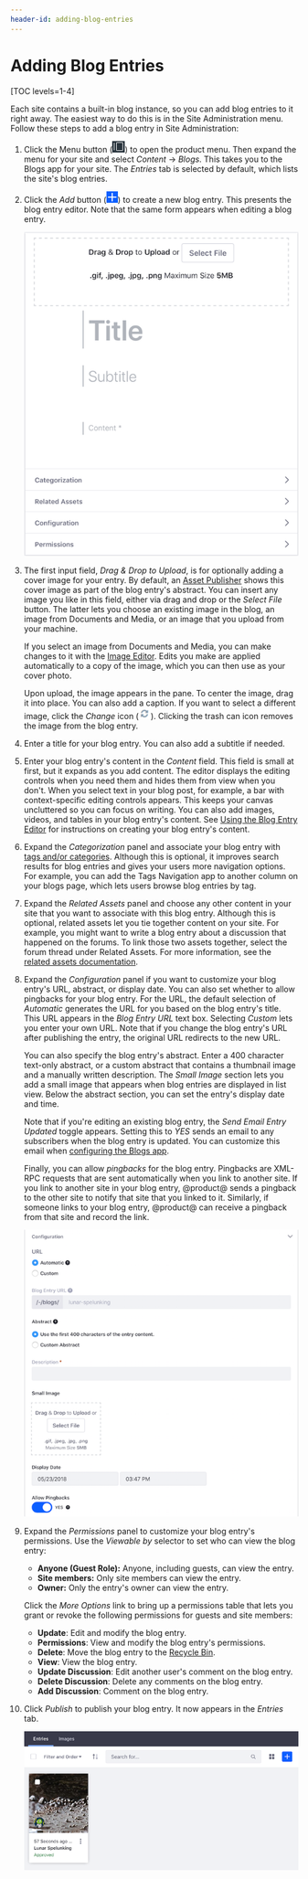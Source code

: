 ```yaml
---
header-id: adding-blog-entries
---
```


# Adding Blog Entries

[TOC levels=1-4]

Each site contains a built-in blog instance, so you can add blog entries to it 
right away. The easiest way to do this is in the Site Administration menu. 
Follow these steps to add a blog entry in Site Administration: 

1.  Click the Menu button 
    (![Menu](../../../../images/icon-menu.png)) to open the product menu. Then
    expand the menu for your site and select *Content* &rarr; *Blogs*. This 
    takes you to the Blogs app for your site. The *Entries* tab is selected by 
    default, which lists the site's blog entries. 

2.  Click the *Add* button 
    (![Add](../../../../images/icon-add.png)) to create a new blog entry. This 
    presents the blog entry editor. Note that the same form appears when editing 
    a blog entry. 

    ![Figure 1: This screenshot shows some of the blog entry editor's controls.](../../../../images/blogs-new-entry.png)

3.  The first input field, *Drag \& Drop to Upload*, is for optionally adding
    a cover image for your entry. By default, an 
    [Asset Publisher](/docs/7-1/user/-/knowledge_base/u/publishing-assets)
    shows this cover image as part of the blog entry's abstract. You can insert 
    any image you like in this field, either via drag and drop or the *Select 
    File* button. The latter lets you choose an existing image in the blog, an
    image from Documents and Media, or an image that you upload from your
    machine. 

    If you select an image from Documents and Media, you can make changes to it
    with the 
    [Image Editor](/docs/7-1/user/-/knowledge_base/u/editing-images). 
    Edits you make are applied automatically to a copy of the image, which you
    can then use as your cover photo.

    Upon upload, the image appears in the pane. To center the image, drag it 
    into place. You can also add a caption. If you want to select a different 
    image, click the *Change* icon
    (![Change](../../../../images/icon-change.png)). Clicking the trash 
    can icon removes the image from the blog entry. 

4.  Enter a title for your blog entry. You can also add a subtitle if needed. 

5.  Enter your blog entry's content in the *Content* field. This field is small
    at first, but it expands as you add content. The editor displays the editing
    controls when you need them and hides them from view when you don't. When
    you select text in your blog post, for example, a bar with context-specific
    editing controls appears. This keeps your canvas uncluttered so you can
    focus on writing. You can also add images, videos, and tables in your blog
    entry's content. See 
    [Using the Blog Entry Editor](/docs/7-1/user/-/knowledge_base/u/using-the-blog-entry-editor)
    for instructions on creating your blog entry's content. 

6.  Expand the *Categorization* panel and associate your blog entry with 
    [tags and/or categories](/docs/7-1/user/-/knowledge_base/u/organizing-content-with-tags-and-categories). 
    Although this is optional, it improves search results for blog entries and 
    gives your users more navigation options. For example, you can add the Tags
    Navigation app to another column on your blogs page, which lets users browse 
    blog entries by tag. 

7.  Expand the *Related Assets* panel and choose any other content in your site 
    that you want to associate with this blog entry. Although this is optional, 
    related assets let you tie together content on your site. For example, you 
    might want to write a blog entry about a discussion that happened on the 
    forums. To link those two assets together, select the forum thread under 
    Related Assets. For more information, see the 
    [related assets documentation](/docs/7-1/user/-/knowledge_base/u/defining-content-relationships).

8.  Expand the *Configuration* panel if you want to customize your blog entry's 
    URL, abstract, or display date. You can also set whether to allow pingbacks 
    for your blog entry. For the URL, the default selection of *Automatic* 
    generates the URL for you based on the blog entry's title. This URL appears 
    in the *Blog Entry URL* text box. Selecting *Custom* lets you enter your own 
    URL. Note that if you change the blog entry's URL after publishing the 
    entry, the original URL redirects to the new URL. 

    You can also specify the blog entry's abstract. Enter a 400 character 
    text-only abstract, or a custom abstract that contains a thumbnail image and 
    a manually written description. The *Small Image* section lets you add a 
    small image that appears when blog entries are displayed in list view. Below 
    the abstract section, you can set the entry's display date and time. 

    Note that if you're editing an existing blog entry, the *Send Email Entry
    Updated* toggle appears. Setting this to *YES* sends an email to any
    subscribers when the blog entry is updated. You can customize this email
    when 
    [configuring the Blogs app](/docs/7-1/user/-/knowledge_base/u/configuring-the-blogs-app). 

    Finally, you can allow *pingbacks* for the blog entry. Pingbacks are XML-RPC
    requests that are sent automatically when you link to another site. If you
    link to another site in your blog entry, @product@ sends a pingback to the
    other site to notify that site that you linked to it. Similarly, if someone
    links to your blog entry, @product@ can receive a pingback from that
    site and record the link. 

    ![Figure 2: When creating a blog entry, the Configuration panel lets you control when and where the blog entry appears, and what to use for the entry's abstract.](../../../../images/blog-entry-configuration.png)

9.  Expand the *Permissions* panel to customize your blog entry's permissions.
    Use the *Viewable by* selector to set who can view the blog entry: 

    -   **Anyone (Guest Role):** Anyone, including guests, can view the entry. 
    -   **Site members:** Only site members can view the entry.
    -   **Owner:** Only the entry's owner can view the entry.

    Click the *More Options* link to bring up a permissions table that lets you 
    grant or revoke the following permissions for guests and site members: 

    -   **Update**: Edit and modify the blog entry.
    -   **Permissions**: View and modify the blog entry's permissions.
    -   **Delete**: Move the blog entry to the 
        [Recycle Bin](/docs/7-1/user/-/knowledge_base/u/using-the-recycle-bin).
    -   **View**: View the blog entry.
    -   **Update Discussion**: Edit another user's comment on the blog entry.
    -   **Delete Discussion**: Delete any comments on the blog entry.
    -   **Add Discussion**: Comment on the blog entry. 

10. Click *Publish* to publish your blog entry. It now appears in the *Entries* 
    tab. 

    ![Figure 3: The Blogs app in Site Administration lists the site's blog entries.](../../../../images/blog-entries-site-admin.png)
